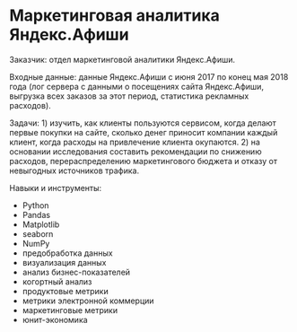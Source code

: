 # Маркетинговая аналитика Яндекс.Афиши    

Заказчик: отдел маркетинговой аналитики Яндекс.Афиши.  

Входные данные: данные Яндекс.Афиши с июня 2017 по конец мая 2018 года (лог сервера с данными о посещениях сайта Яндекс.Афиши, выгрузка всех заказов за этот период, статистика рекламных расходов).  

Задачи: 1) изучить, как клиенты пользуются сервисом, когда делают первые покупки на сайте, сколько денег приносит компании каждый клиент, когда расходы на привлечение клиента окупаются. 2) на основании исследования составить рекомендации по снижению расходов, перераспределению маркетингового бюджета и отказу от невыгодных источников трафика.  
  

Навыки и инструменты:  
- Python  
- Pandas   
- Matplotlib  
- seaborn  
- NumPy  
- предобработка данных  
- визуализация данных  
- анализ бизнес-показателей
- когортный анализ  
- продуктовые метрики    
- метрики электронной коммерции  
- маркетинговые метрики
- юнит-экономика   

